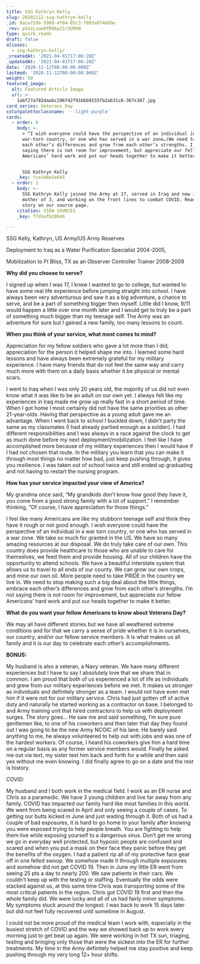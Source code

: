 ```yaml
---
title: SSG Kathryn Kelly
slug: 20201112-ssg-kathryn-kelly
_id: 8aca72de-599d-4f04-85c3-f093a0746d9e
_rev: p5oiLzuoOfR9bp21r2U9hN
type: quick_reads
draft: false
aliases:
  - ssg-kathryn-kelly/
_createdAt: '2021-04-01T17:06:20Z'
_updatedAt: '2021-04-01T17:06:20Z'
date: '2020-11-12T08:00:00.000Z'
lastmod: '2020-11-12T08:00:00.000Z'
weight: 50
featured_image:
  alt: Featured Article Image
  url: >-
    1a6f27a782daabc296f42f91bbb9155fb2ab31c8-367x367.jpg
card_series: Veterans Day
colorpaletteclassname: '--light-purple'
cards:
  - order: 0
    body: >-
      > “I wish everyone could have the perspective of an individual in a
      war-torn country, or one who has served in a war zone…(We need to) embrace
      each other’s differences and grow from each other’s strengths. I’m not
      saying there is not room for improvement, but appreciate our fellow
      Americans’ hard work and put our heads together to make it better.”


      SSG Kathryn Kelly
    _key: fce346e1e645
  - order: 1
    body: >-
      SSG Kathryn Kelly joined the Army at 17, served in Iraq and now is a
      mother of 3, and working on the front lines to combat COVID. Read her
      story on our source page.
    citation: VIEW SOURCES
    _key: f7d1efb186d4

---
```

SSG Kelly, Kathryn, US Army/US Army Reserves

Deployment to Iraq as a Water Purification Specialist 2004-2005,

Mobilization to Ft Bliss, TX as an Observer Controller Trainer 2008-2009

**Why did you choose to serve?**

I signed up when I was 17, I knew I wanted to go to college, but wanted to have some real life experience before jumping straight into school. I have always been very adventurous and saw it as a big adventure, a chance to serve, and be a part of something bigger then myself. Little did I know, 9/11 would happen a little over one month later and I would get to truly be a part of something much bigger than my teenage self. The Army was an adventure for sure but I gained a new family, too many lessons to count.

**When you think of your service, what most comes to mind?**

Appreciation for my fellow soldiers who gave a lot more than I did; appreciation for the person it helped shape me into. I learned some hard lessons and have always been extremely grateful for my military experience. I have many friends that do not feel the same way and carry much more with them on a daily basis whether it be physical or mental scars.

I went to Iraq when I was only 20 years old, the majority of us did not even know what it was like to be an adult on our own yet. I always felt like my experiences in Iraq made me grow up really fast in a short period of time. When I got home I most certainly did not have the same priorities as other 21-year-olds. Having that perspective as a young adult gave me an advantage. When I went back to school I buckled down, I didn’t party the same as my classmates (I had already partied enough as a soldier). I had different responsibilities and I was always in a race against the clock to get as much done before my next deployment/mobilization. I feel like I have accomplished more because of my military experiences then I would have if I had not chosen that route. In the military you learn that you can make it through most things no matter how bad, just keep pushing through, it gives you resilience. I was taken out of school twice and still ended up graduating and not having to restart the nursing program.

**How has your service impacted your view of America?**

My grandma once said, “My grandkids don’t know how good they have it, you come from a good strong family with a lot of support.” I remember thinking, “Of course, I have appreciation for those things.”

I feel like many Americans are like my stubborn teenage self and think they have it rough or not good enough. I wish everyone could have the perspective of an individual in a war torn country, or one who has served in a war zone. We take so much for granted in the US. We have so many amazing resources at our disposal. We do truly take care of our own. This country does provide healthcare to those who are unable to care for themselves, we feed them and provide housing. All of our children have the opportunity to attend schools. We have a beautiful interstate system that allows us to travel to all ends of our county. We can grow our own crops, and mine our own oil. More people need to take PRIDE in the country we live in. We need to stop making such a big deal about the little things, embrace each other’s differences and grow from each other’s strengths. I’m not saying there is not room for improvement, but appreciate our fellow Americans’ hard work and put our heads together to make it better.

**What do you want your fellow Americans to know about Veterans Day?**

We may all have different stories but we have all weathered extreme conditions and for that we carry a sense of pride whether it is in ourselves, our country, and/or our fellow service members. It is what makes us all family and it is our day to celebrate each other’s accomplishments.

**BONUS:**

My husband is also a veteran, a Navy veteran. We have many different experiences but I have to say I absolutely love that we share that in common. I am proud that both of us experienced a lot of life as individuals and grew from our military experiences before we met. It makes us stronger as individuals and definitely stronger as a team. I would not have even met him if it were not for our military service. Chris had just gotten off of active duty and naturally he started working as a contractor on base. I belonged to and Army training unit that hired contractors to help us with deployment surges. The story goes… He saw me and said something, I’m sure pure gentlemen like, to one of his coworkers and then later that day they found out I was going to be the new Army NCOIC of his lane. He barely said anything to me, he always volunteered to help out with jobs and was one of the hardest workers. Of course, I heard his coworkers give him a hard time on a regular basis as any former service members would. Finally he asked me out via text, my sister text him back and forth for a while and then said yes without me even knowing. I did finally agree to go on a date and the rest is history.



COVID:

My husband and I both work in the medical field. I work as an ER nurse and Chris as a paramedic. We have 3 young children and live far away from any family. COVID has impacted our family hard like most families in this world. We went from being scared in April and only seeing a couple of cases. To getting our butts kicked in June and just wading through it. Both of us had a couple of bad exposures, it is hard to go home to your family after knowing you were exposed trying to help people breath. You are fighting to help them live while exposing yourself to a dangerous virus. Don’t get me wrong we go in everyday well protected, but hypoxic people are confused and scared and when you put a mask on their face they panic before they get the benefits of the oxygen. I had a patient rip all of my protective face gear off in one felled swoop. We somehow made it through multiple exposures and somehow did not get COVID 19. Then in June my little ER went from seeing 25 pts a day to nearly 200. We saw patients in their cars. We couldn’t keep up with the testing or staffing. Eventually the odds were stacked against us, at this same time Chris was transporting some of the most critical patients in the region. Chris got COVID 19 first and then the whole family did. We were lucky and all of us had fairly minor symptoms. My symptoms stuck around the longest. I was back to work 15 days later but did not feel fully recovered until sometime in August.

I could not be more proud of the medical team I work with, especially in the busiest stretch of COVID and the way we showed back up to work every morning just to get beat up again. We were working in hot TX sun, triaging, testing and bringing only those that were the sickest into the ER for further treatments. My time in the Army definitely helped me stay positive and keep pushing through my very long 12+ hour shifts.